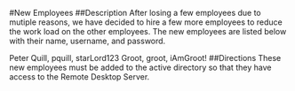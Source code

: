 #New Employees
##Description
After losing a few employees due to mutiple reasons, we have decided to hire a few more employees to reduce the work load on the other employees. The new employees are listed below with their name, username, and password.

Peter Quill, pquill, starLord123
Groot, groot, iAmGroot!
##Directions
These new employees must be added to the active directory so that they have access to the Remote Desktop Server.